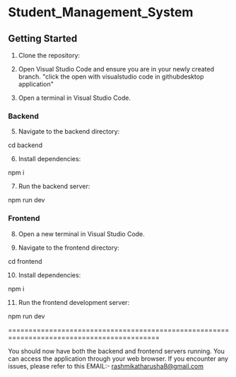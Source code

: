 # Student_Management_System




## Getting Started

1. Clone the repository:


3. Open Visual Studio Code and ensure you are in your newly created branch.
        "click the open with visualstudio code in githubdesktop application"

4. Open a terminal in Visual Studio Code.

### Backend

5. Navigate to the backend directory:

cd backend


6. Install dependencies:


npm i


7. Run the backend server:


npm run dev


### Frontend

8. Open a new terminal in Visual Studio Code.


9. Navigate to the frontend directory:


cd frontend


10. Install dependencies:


npm i


11. Run the frontend development server:


npm run dev


===========================================================================================



You should now have both the backend and frontend servers running. You can access the application through your web browser. If you encounter any issues, please refer to this EMAIL:- rashmikatharusha8@gmail.com


